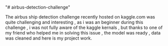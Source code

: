 "# airbus-detection-challenge" 

The airbus ship detection challenge recently hosted on kaggle.com was quite challenging and interesting , as i was an beginner during 
this challenge , i was not fully aware of the kaggle kernals , but thanks to one of my friend who helped me in solving this issue , the model was ready , data was cleaned and here is my project work.
